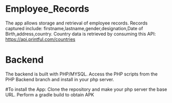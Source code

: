 # Employee_Records
The app allows storage and retrieval of employee records. Records captured include: firstname,lastname,gender,designation,Date of Birth,address,country. Country data is retrieved by consuming this API: https://api.printful.com/countries

# Backend 
The backend is built with PHP/MYSQL. Access the PHP scripts from the PHP Backend branch and install in your php server.

#To install the App:
Clone the repository and make your php server the base URL. Perform a gradle build to obtain APK
